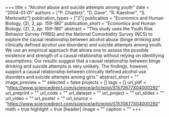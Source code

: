 +++
title = "Alcohol abuse and suicide attempts among youth"
date = "2004-01-01"
authors = ["P. Chatterji", "D. Dave", "R. Kaestner", "S. Markowitz"]
publication_types = ["2"]
publication = "Economics and Human Biology, (2), 2, _pp. 159-180_"
publication_short = "Economics and Human Biology, (2), 2, _pp. 159-180_"
abstract = "This study uses the Youth Risk Behavior Survey (YRBS) and the National Comorbidity Survey (NCS) to explore the causal relationship between alcohol abuse (binge drinking and clinically defined alcohol use disorders) and suicide attempts among youth. We use an empirical approach that allows one to assess the possible existence and strength of a causal relationship without relying on identifying assumptions. Our results suggest that a causal relationship between binge drinking and suicide attempts is very unlikely. The findings, however, support a causal relationship between clinically defined alcohol use disorders and suicide attempts among girls."
abstract_short = ""
image_preview = ""
selected = false
projects = []
tags = []
url_pdf = "https://www.sciencedirect.com/science/article/pii/S1570677X04000292"
url_preprint = ""
url_code = ""
url_dataset = ""
url_project = ""
url_slides = ""
url_video = ""
url_poster = ""
url_source = "https://www.sciencedirect.com/science/article/pii/S1570677X04000292"
math = true
highlight = true
[header]
image = ""
caption = ""
+++

